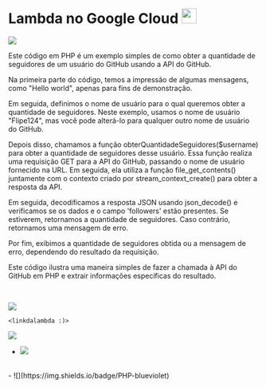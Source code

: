 <h1> Lambda no Google Cloud <img width="30px" src="https://cdn-icons-png.flaticon.com/128/8575/8575900.png"></h1>

![](https://img.shields.io/badge/-introdução-blueviolet?style=for-the-badge)

 Este código em PHP é um exemplo simples de como obter a quantidade de seguidores de um usuário do GitHub usando a API do GitHub.

Na primeira parte do código, temos a impressão de algumas mensagens, como "Hello world", apenas para fins de demonstração.

Em seguida, definimos o nome de usuário para o qual queremos obter a quantidade de seguidores. Neste exemplo, usamos o nome de usuário "Flipe124", mas você pode alterá-lo para qualquer outro nome de usuário do GitHub.

Depois disso, chamamos a função obterQuantidadeSeguidores($username) para obter a quantidade de seguidores desse usuário. Essa função realiza uma requisição GET para a API do GitHub, passando o nome de usuário fornecido na URL. Em seguida, ela utiliza a função file_get_contents() juntamente com o contexto criado por stream_context_create() para obter a resposta da API.

Em seguida, decodificamos a resposta JSON usando json_decode() e verificamos se os dados e o campo 'followers' estão presentes. Se estiverem, retornamos a quantidade de seguidores. Caso contrário, retornamos uma mensagem de erro.

Por fim, exibimos a quantidade de seguidores obtida ou a mensagem de erro, dependendo do resultado da requisição.

Este código ilustra uma maneira simples de fazer a chamada à API do GitHub em PHP e extrair informações específicas do resultado.

<br>

![](https://img.shields.io/badge/-link%20da%20lambda-green?style=for-the-badge)
```
<linkdalambda :)>
```

![](https://img.shields.io/badge/-ferramentas%20utilizadas-orange?style=for-the-badge)

- ![](https://img.shields.io/badge/Google-Cloud-blue)
<br>
- ![](https://img.shields.io/badge/PHP-blueviolet)
